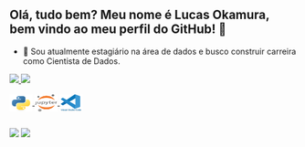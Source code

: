 ## Olá, tudo bem? Meu nome é Lucas Okamura, bem vindo ao meu perfil do GitHub! 👋

- 🔭 Sou atualmente estagiário na área de dados e busco construir carreira como Cientista de Dados.

 <div>
  <a href="https://github.com/Lucas-Okamura">
  <img height="180em" src="https://github-readme-stats.vercel.app/api?username=Lucas-Okamura&show_icons=true&theme=tokyonight&include_all_commits=true&count_private=true"/>
  <img height="180em" src="https://github-readme-stats.vercel.app/api/top-langs/?username=Lucas-Okamura&layout=compact&langs_count=7&theme=tokyonight"/>
</div>

<div style="display: inline_block"><br>
  <img align="center" alt="Lucas-Python" height="30" width="40" src="https://raw.githubusercontent.com/devicons/devicon/master/icons/python/python-original.svg">
  <img align="center" alt="Lucas-Python" height="30" width="40" src="https://github.com/devicons/devicon/blob/master/icons/jupyter/jupyter-original-wordmark.svg">
  <img align="center" alt="Lucas-Python" height="30" width="40" src="https://github.com/devicons/devicon/blob/master/icons/vscode/vscode-original-wordmark.svg">
</div>
  
  ##

<div> 
  <a href = "mailto:lucasokamura@gmail.com"><img src="https://img.shields.io/badge/-Gmail-%23333?style=for-the-badge&logo=gmail&logoColor=white" target="_blank"></a>
  <a href="https://www.linkedin.com/in/lucas-okamura/" target="_blank"><img src="https://img.shields.io/badge/-LinkedIn-%230077B5?style=for-the-badge&logo=linkedin&logoColor=white" target="_blank"></a> 
 
 </div>
